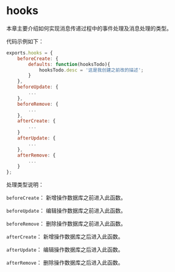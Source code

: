 # hooks

本章主要介绍如何实现消息传递过程中的事件处理及消息处理的类型。

代码示例如下：

```js
exports.hooks = {
    beforeCreate: {
        defaults: function(hooksTodo){
            hooksTodo.desc = '这是我创建之前改的描述';
        }
    },
    beforeUpdate: {
        ...
    },
    beforeRemove: {
        ...
    },
    afterCreate: {
        ...
    }
    afterUpdate: {
        ...
    },
    afterRemove: {
        ...
    }
};
```

处理类型说明：

`beforeCreate`： 新增操作数据库之前进入此函数。

`beforeUpdate`： 编辑操作数据库之前进入此函数。

`beforeRemove`： 删除操作数据库之前进入此函数。

`afterCreate`： 新增操作数据库之后进入此函数。

`afterUpdate`： 编辑操作数据库之后进入此函数。

`afterRemove`： 删除操作数据库之后进入此函数。



